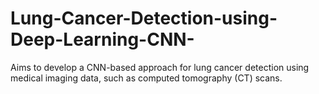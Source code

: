 # Lung-Cancer-Detection-using-Deep-Learning-CNN-
Aims to develop a CNN-based approach for lung cancer detection using medical imaging data, such as computed tomography (CT) scans.
